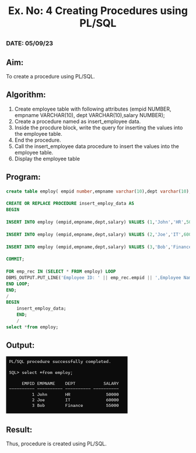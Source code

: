 # <p align="center"> Ex. No: 4 Creating Procedures using PL/SQL</p>
### DATE: 05/09/23
## Aim: 
To create a procedure using PL/SQL.

## Algorithm:
1. Create employee table with following attributes (empid NUMBER, empname VARCHAR(10), dept VARCHAR(10),salary NUMBER);
2. Create a procedure named as insert_employee data.
3. Inside the procdure block, write the query for inserting the values into the employee table.
4. End the procedure.
5. Call the insert_employee data procedure to insert the values into the employee table.
6. Display the employee table

## Program:
```sql
create table employ( empid number,empname varchar(10),dept varchar(10),salary number);

CREATE OR REPLACE PROCEDURE insert_employ_data AS
BEGIN

INSERT INTO employ (empid,empname,dept,salary) VALUES (1,'John','HR',50000);

INSERT INTO employ (empid,empname,dept,salary) VALUES (2,'Joe','IT',60000);

INSERT INTO employ (empid,empname,dept,salary) VALUES (3,'Bob','Finance',55000);

COMMIT;

FOR emp_rec IN (SELECT * FROM employ) LOOP
DBMS_OUTPUT.PUT_LINE('Employee ID: ' || emp_rec.empid || ',Employee Name: ' || emp_rec.empname || ', Department: ' || emp_rec.dept || ', Salary:' || emp_rec.salary);
END LOOP;
END;
/
BEGIN
    insert_employ_data;
    END;
    /
select *from employ;
```
## Output:
![Alt text](o1.png)
## Result:
   Thus, procedure is created using PL/SQL.

